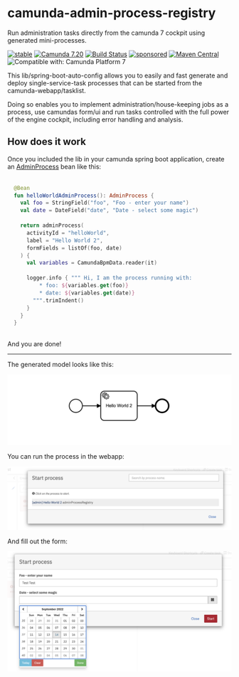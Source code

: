 # camunda-admin-process-registry

Run administration tasks directly from the camunda 7 cockpit using generated mini-processes.

[![stable](https://img.shields.io/badge/lifecycle-STABLE-green.svg)](https://github.com/holisticon#open-source-lifecycle)
[![Camunda 7.20](https://img.shields.io/badge/Camunda%20Version-7.20-orange.svg)](https://docs.camunda.org/manual/7.20/)
[![Build Status](https://github.com/holunda-io/camunda-admin-process-registry/workflows/Development%20branches/badge.svg)](https://github.com/holunda-io/camunda-admin-process-registry/actions)
[![sponsored](https://img.shields.io/badge/sponsoredBy-Holisticon-RED.svg)](https://holisticon.de/)
[![Maven Central](https://maven-badges.herokuapp.com/maven-central/io.holunda/camunda-admin-process-registry/badge.svg)](https://maven-badges.herokuapp.com/maven-central/io.holunda/camunda-admin-process-registry)
![Compatible with: Camunda Platform 7](https://img.shields.io/badge/Compatible%20with-Camunda%20Platform%207-26d07c)

This lib/spring-boot-auto-config allows you to easily and fast generate and deploy single-service-task processes that can be started from the camunda-webapp/tasklist.

Doing so enables you to implement administration/house-keeping jobs as a process, use camundas form/ui and run tasks controlled with the full power of the engine cockpit, including error handling and analysis.

## How does it work

Once you included the lib in your camunda spring boot application, create an [AdminProcess](src/main/kotlin/io/holunda/camunda/platform/adminprocess/AdminProcess.kt) bean like this:  

```kotlin

  @Bean
  fun helloWorldAdminProcess(): AdminProcess {
    val foo = StringField("foo", "Foo - enter your name")
    val date = DateField("date", "Date - select some magic")

    return adminProcess(
      activityId = "helloWorld",
      label = "Hello World 2",
      formFields = listOf(foo, date)
    ) {
      val variables = CamundaBpmData.reader(it)

      logger.info { """ Hi, I am the process running with:
          * foo: ${variables.get(foo)}
          * date: ${variables.get(date)}
        """.trimIndent()
      }
    }
  }
  
```

And you are done!

---

The generated model looks like this:

![generated model](.docs/admin-process-3.png)

You can run the process in the webapp: 

![start process](.docs/admin-process-1.png)

And fill out the form:

![fill out form](.docs/admin-process-2.png)


